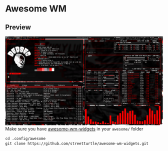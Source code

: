 # Awesome WM 
## Preview
![screenshot](./screenshot.png)
Make sure you have [awesome-wm-widgets](https://github.com/streetturtle/awesome-wm-widgets.git) in your `awesome/` folder
```
cd .config/awesome
git clone https://github.com/streetturtle/awesome-wm-widgets.git
```
